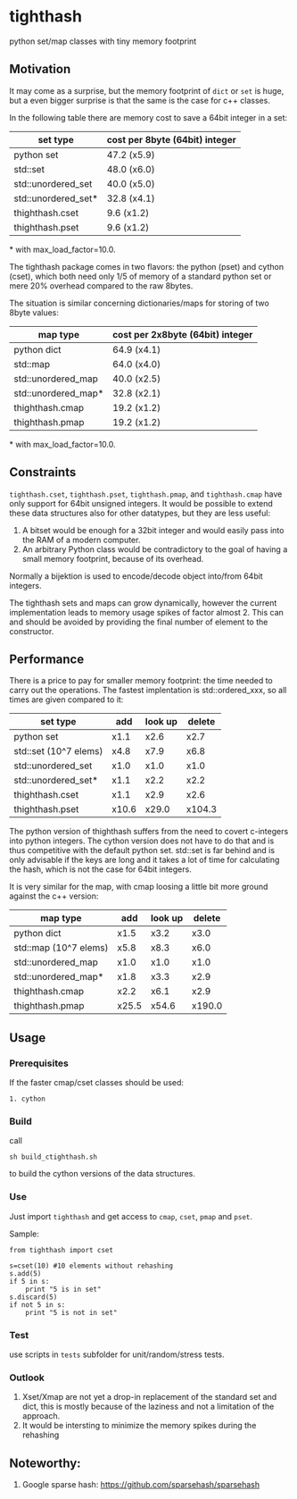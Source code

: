 # tighthash

python set/map classes with tiny memory footprint

## Motivation

It may come as a surprise, but the memory footprint of `dict` or `set` is huge,  but a even bigger surprise is that the same is the case for c++ classes. 

In the following table there are memory cost to save a 64bit integer in a set:

| set type             | cost per 8byte (64bit) integer |
|----------------------|--------------------------------|
|python set            | 47.2      (x5.9)               |
| std::set             | 48.0      (x6.0)               |
| std::unordered\_set  | 40.0      (x5.0)               |
| std::unordered\_set* | 32.8      (x4.1)               |
|thighthash.cset       |  9.6      (x1.2)               |
|thighthash.pset       |  9.6      (x1.2)               |

\* with max\_load\_factor=10.0.

The tighthash package comes in two flavors: the python (pset) and cython (cset), which both need only 1/5 of memory of a standard python set or mere 20% overhead compared to the raw 8bytes.

The situation is similar concerning dictionaries/maps for storing of two 8byte values:

| map type             | cost per 2x8byte (64bit) integer |
|----------------------|--------------------------------|
|python dict           | 64.9     (x4.1)                |
|std::map              | 64.0     (x4.0)                |
|std::unordered\_map   | 40.0     (x2.5)                |
|std::unordered\_map*  | 32.8     (x2.1)                |
|thighthash.cmap       | 19.2     (x1.2)                |
|thighthash.pmap       | 19.2     (x1.2)                |

\* with max\_load\_factor=10.0.

## Constraints

`tighthash.cset`, `tighthash.pset`, `tighthash.pmap`, and `tighthash.cmap` have only support for 64bit unsigned integers. It would be possible to extend these data structures also for other datatypes, but they are less useful: 

   1. A bitset would be enough for a 32bit integer and would easily pass into the RAM of a modern computer.
   2. An arbitrary Python class would be contradictory to the goal of having a small memory footprint, because of its overhead.
   
Normally a bijektion is used to encode/decode object into/from 64bit integers.

The tighthash sets and maps can grow dynamically, however the current implementation leads to memory usage spikes of factor almost 2. This can and should be avoided by providing the final number of element to the constructor. 


## Performance

There is a price to pay for smaller memory footprint: the time needed to carry out the operations. The fastest implentation is std::ordered\_xxx, so all times are given compared to it:

| set type             |add   | look up | delete |
|----------------------|------|---------|--------|
|python set            | x1.1    | x2.6 |	x2.7 |
|std::set (10^7 elems) | x4.8  | x7.9 | x6.8 |
|std::unordered\_set   | x1.0  | x1.0 | x1.0 |
|std::unordered\_set*  | x1.1  | x2.2 |	x2.2 |
|thighthash.cset       | x1.1  | x2.9 |	x2.6 |
|thighthash.pset       | x10.6 | x29.0| x104.3|

The python version of thighthash suffers from the need to covert c-integers into python integers. The cython version does not have to do that and is thus competitive with the default python set. std::set is far behind and is only advisable if the keys are long and it takes a lot of time for calculating the hash, which is not the case for 64bit integers.

It is very similar for the map, with cmap loosing a little bit more ground against the c++ version:

| map type             |add   | look up | delete |
|----------------------|------|---------|--------|
|python dict           | x1.5    | x3.2 |	x3.0 |
|std::map (10^7 elems) | x5.8  | x8.3 | x6.0 |
|std::unordered\_map   | x1.0  | x1.0 | x1.0 |
|std::unordered\_map*  | x1.8  | x3.3 |	x2.9 |
|thighthash.cmap       | x2.2  | x6.1 |	x2.9 |
|thighthash.pmap       | x25.5 | x54.6| x190.0|

## Usage

### Prerequisites

If the faster cmap/cset classes should be used:

    1. cython
    
### Build

call 

    sh build_ctighthash.sh
    
to build the cython versions of the data structures.

### Use

Just import `tighthash` and get access to `cmap`, `cset`, `pmap` and `pset`. 

Sample:

    from tighthash import cset
       
    s=cset(10) #10 elements without rehashing
    s.add(5)
    if 5 in s:
        print "5 is in set"
    s.discard(5)
    if not 5 in s:
        print "5 is not in set"
  
### Test

  use scripts in `tests` subfolder for unit/random/stress tests.
        
### Outlook

  1. Xset/Xmap are not yet a drop-in replacement of the standard set and dict, this is mostly because of the laziness and not a limitation of the approach.
  2. It would be intersting to minimize the memory spikes during the rehashing
  
## Noteworthy:
    
  1. Google sparse hash: https://github.com/sparsehash/sparsehash 





